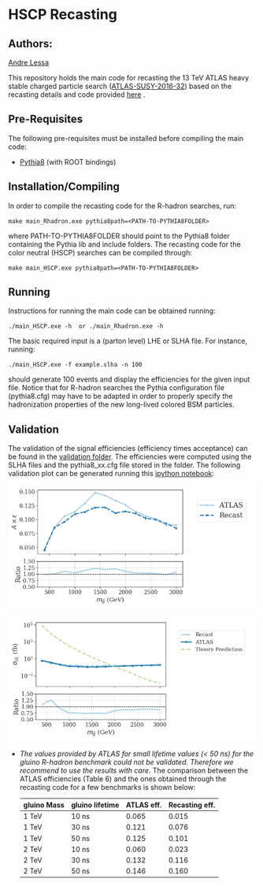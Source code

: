 # HSCP Recasting #

## Authors: ##
[Andre Lessa](mailto:andre.lessa@ufabc.edu.br)

This repository holds the main code for recasting the 13 TeV ATLAS heavy stable charged particle
search ([ATLAS-SUSY-2016-32](http://atlas.web.cern.ch/Atlas/GROUPS/PHYSICS/PAPERS/SUSY-2016-32/))
based on the recasting details and code provided [here](http://atlas.web.cern.ch/Atlas/GROUPS/PHYSICS/PAPERS/SUSY-2016-32/hepdata_info.pdf) .

## Pre-Requisites ##

The following pre-requisites must be installed before compiling the main code:

  * [Pythia8](http://home.thep.lu.se/~torbjorn/pythia8/) (with ROOT bindings)

## Installation/Compiling ##

In order to compile the recasting code for the R-hadron searches, run:

```
make main_Rhadron.exe pythia8path=<PATH-TO-PYTHIA8FOLDER>
```

where PATH-TO-PYTHIA8FOLDER should point to the Pythia8 folder containing the Pythia lib and include folders.
The recasting code for the color neutral (HSCP) searches can be compiled through:

```
make main_HSCP.exe pythia8path=<PATH-TO-PYTHIA8FOLDER>
```


## Running ##

Instructions for running the main code can be obtained running:

```
./main_HSCP.exe -h  or ./main_Rhadron.exe -h
```

The basic required input is a (parton level) LHE or SLHA file.
For instance, running:

```
./main_HSCP.exe -f example.slha -n 100
```

should generate 100 events and display the efficiencies for the given input file.
Notice that for R-hadron searches the Pythia configuration file (pythia8.cfg) may have to be adapted
in order to properly specify the hadronization properties of the new long-lived colored BSM particles.


## Validation ##

The validation of the signal efficiencies (efficiency times acceptance) can be found in the [validation folder](validation).
The efficiencies were computed using the SLHA files and the pythia8_xx.cfg file stored in the folder.
The following validation plot can be generated running this [ipython notebook](validation/validationGluino.ipynb):


![Alt text](validation/gluino_eff.png?raw=true "Validation Plot for Efficiencies")

![Alt text](validation/gluino_UL.png?raw=true "Validation Plot for Upper Limits")

* *The values provided by ATLAS for small lifetime values (< 50 ns) for the gluino R-hadron benchmark could not be validated.
  Therefore we recommend to use the results with care*. The comparison between the ATLAS efficiencies (Table 6) and 
  the ones obtained through the recasting code for a few benchmarks is shown below:

  | gluino Mass | gluino lifetime | ATLAS eff. | Recasting eff. |
  | ----------- | --------------- | ---------- | -------------- |
  |   1 TeV     |      10 ns      |   0.065    |   0.015        |
  |   1 TeV     |      30 ns      |   0.121    |   0.076        |
  |   1 TeV     |      50 ns      |   0.125    |   0.101        |
  |   2 TeV     |      10 ns      |   0.060    |   0.023        |
  |   2 TeV     |      30 ns      |   0.132    |   0.116        |
  |   2 TeV     |      50 ns      |   0.146    |   0.160        |







